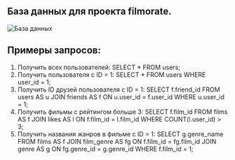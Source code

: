 ## База данных для проекта filmorate.

![База данных](https://imgur.com/lsDt8IY.png)

## Примеры запросов:

1) Получить всех пользователей: SELECT * FROM users;
2) Получить пользователя с ID = 1: SELECT * FROM users WHERE user_id = 1;
3) Получить ID друзей пользователя с ID = 1: SELECT f.friend_id FROM users
   AS u JOIN friends AS f ON u.user_id = f.user_id WHERE u.user_id = 1;
4) Получить фильмы с рейтингом больше 3: SELECT f.film_id FROM films AS f
   JOIN likes AS l ON f.film_id = l.film_id WHERE COUNT(l.user_id) > 3;
5) Получить названия жанров в фильме с ID = 1: SELECT g.genre_name FROM films
   AS f JOIN film_genre AS fg ON f.film_id = fg.film_id JOIN genre AS g ON
   fg.genre_id = g.genre_id WHERE f.film_id = 1;
